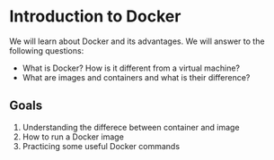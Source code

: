 # Introduction to Docker 

We will learn about Docker and its advantages. We will answer to the following questions:
- What is Docker? How is it different from a virtual machine?
- What are images and containers and what is their difference?

## Goals

1. Understanding the differece between container and image
2. How to run a Docker image
3. Practicing some useful Docker commands

